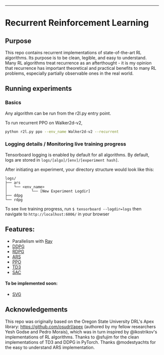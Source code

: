 ----

# Recurrent Reinforcement Learning

## Purpose

This repo contains recurrent implementations of state-of-the-art RL algorithms. Its purpose is to be clean, legible, and easy to understand. Many RL algorithms treat recurrence as an afterthought - it is my opinion that recurrence has important theoretical and practical benefits to many RL problems, especially partially observable ones in the real world.


## Running experiments

### Basics
Any algorithm can be run from the r2l.py entry point.

To run recurrent PPO on Walker2d-v2,

```bash
python r2l.py ppo --env_name Walker2d-v2 --recurrent
```

### Logging details / Monitoring live training progress
Tensorboard logging is enabled by default for all algorithms. By default, logs are stored in ```logs/[algo]/[env]/[experiment hash]```.

After initiating an experiment, your directory structure would look like this:

```
logs/
├── ars
│   └── <env_name> 
│           └── [New Experiment Logdir]
├── ddpg
└── rdpg
```

To see live training progress, run ```$ tensorboard --logdir=logs``` then navigate to ```http://localhost:6006/``` in your browser

## Features:
* Parallelism with [Ray](https://github.com/ray-project/ray)
* [DDPG](https://arxiv.org/abs/1509.02971)
* [RDPG](https://arxiv.org/abs/1512.04455)
* [ARS](https://arxiv.org/abs/1803.07055)
* [PPO](https://arxiv.org/abs/1707.06347)
* [TD3](https://arxiv.org/abs/1802.09477)
* [SAC](https://arxiv.org/abs/1801.01290)

#### To be implemented soon:
* [SVG](https://arxiv.org/abs/1510.09142)

## Acknowledgements

This repo was originally based on the Oregon State University DRL's Apex library: https://github.com/osudrl/apex (authored by my fellow researchers Yesh Godse and Pedro Morais), which was in turn inspired by @ikostrikov's implementations of RL algorithms. Thanks to @sfujim for the clean implementations of TD3 and DDPG in PyTorch. Thanks @modestyachts for the easy to understand ARS implementation.
